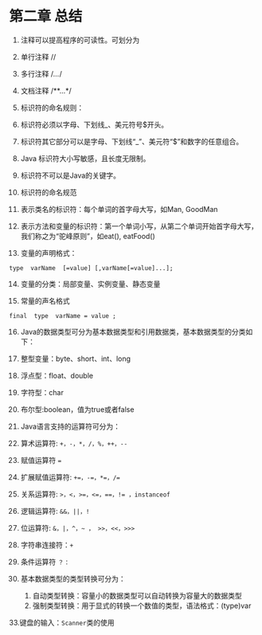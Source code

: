# 第二章 总结

1. 注释可以提高程序的可读性。可划分为

2. 单行注释  //

3. 多行注释  /*...*/

4. 文档注释  /**...*/

5. 标识符的命名规则：

6. 标识符必须以字母、下划线_、美元符号$开头。  

7. 标识符其它部分可以是字母、下划线“_”、美元符“$”和数字的任意组合。

8. Java 标识符大小写敏感，且长度无限制。

9. 标识符不可以是Java的关键字。

10. 标识符的命名规范

11. 表示类名的标识符：每个单词的首字母大写，如Man, GoodMan

12. 表示方法和变量的标识符：第一个单词小写，从第二个单词开始首字母大写，我们称之为“驼峰原则”，如eat(), eatFood()

13. 变量的声明格式：

`type  varName  [=value] [,varName[=value]...];`

14. 变量的分类：局部变量、实例变量、静态变量

15. 常量的声名格式

`final  type  varName = value ;`

16. Java的数据类型可分为基本数据类型和引用数据类，基本数据类型的分类如下：

17. 整型变量：byte、short、int、long

18. 浮点型：float、double

19. 字符型：char

20. 布尔型:boolean，值为true或者false

21. Java语言支持的运算符可分为：

22. 算术运算符:  `+，-，*，/，%，++，--`

23. 赋值运算符 `= `

24. 扩展赋值运算符: `+=，-=，*=，/=`

25. 关系运算符:  `>，<，>=，<=，==，!= ，instanceof`

26. 逻辑运算符:  `&&，||，!`

27. 位运算符:  `&，|，^，~ ， >>，<<，>>> `

28. 字符串连接符：`+`

29. 条件运算符 `？： `

30. 基本数据类型的类型转换可分为：
    1. 自动类型转换：容量小的数据类型可以自动转换为容量大的数据类型
    2. 强制类型转换：用于显式的转换一个数值的类型，语法格式：(type)var

33.键盘的输入：`Scanner`类的使用